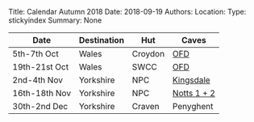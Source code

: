 Title: Calendar Autumn 2018
Date: 2018-09-19
Authors:
Location:
Type: stickyindex
Summary: None

|Date              | Destination                          | Hut                                                                                  | Caves  |
| ---              |  ---                                 | ---                                                                                  |  ---  |
| 5th-7th Oct | Wales | Croydon | [OFD](https://union.ic.ac.uk/rcc/caving/caves/?search=Ddu) |
| 19th-21st Oct | Wales | SWCC |  [OFD](https://union.ic.ac.uk/rcc/caving/caves/?search=Ddu) |
| 2nd-4th Nov  | Yorkshire | NPC | [Kingsdale](https://union.ic.ac.uk/rcc/caving/caves/?search=Kingsdale) |
| 16th-18th Nov | Yorkshire | NPC| [Notts 1 + 2](https://union.ic.ac.uk/rcc/caving/caves/?search=Notts) |
| 30th-2nd Dec  | Yorkshire | Craven | Penyghent |
